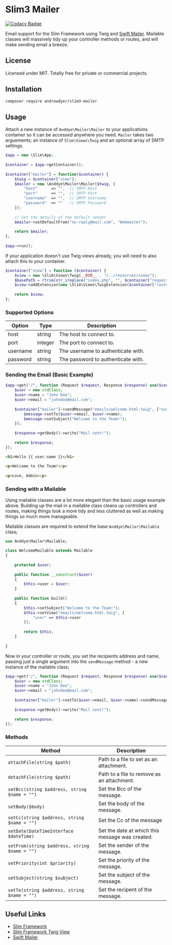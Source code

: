 # Slim3 Mailer

[![Codacy Badge](https://api.codacy.com/project/badge/Grade/22e680c56faa40a493455089195bf841)](https://www.codacy.com/app/andrewdyer/slim3-mailer?utm_source=github.com&amp;utm_medium=referral&amp;utm_content=andrewdyer/slim3-mailer&amp;utm_campaign=Badge_Grade)

Email support for the Slim Framework using Twig and 
[Swift Mailer](https://github.com/swiftmailer/swiftmailer). Mailable classes will
massively  tidy up your controller methods or routes, and will make sending email 
a breeze.

## License

Licensed under MIT. Totally free for private or commercial projects.

## Installation

```bash
composer require andrewdyer/slim3-mailer
```

## Usage

Attach a new instance of `Anddye\Mailer\Mailer` to your applications container so 
it can be accessed anywhere you need. `Mailer` takes two arguements; an instance of 
`Slim\Views\Twig` and an optional array of SMTP settings.

```php
$app = new \Slim\App;
    
$container = $app->getContainer();
       
$container["mailer"] = function($container) {
    $twig = $container["view"];
    $mailer = new \Anddye\Mailer\Mailer($twig, [
        "host"      => "",  // SMTP Host
        "port"      => "",  // SMTP Port
        "username"  => "",  // SMTP Username
        "password"  => ""   // SMTP Password
    ]);
        
    // Set the details of the default sender
    $mailer->setDefaultFrom("no-reply@mail.com", "Webmaster");
    
    return $mailer;
};
    
$app->run();
```

If your application doesn't use Twig views already, you will need to also attach 
this to your container.

```php
$container["view"] = function ($container) {
    $view = new \Slim\Views\Twig(__DIR__ . "/../resources/views");
    $basePath = rtrim(str_ireplace("index.php", "", $container["request"]->getUri()->getBasePath()), "/");
    $view->addExtension(new \Slim\Views\TwigExtension($container["router"], $basePath));
    
    return $view;
};
``` 

### Supported Options

| Option | Type | Description |
| --- | --- | --- |
| host | string | The host to connect to. |
| port | integer | The port to connect to. |
| username | string | The username to authenticate with. |
| password | string | The password to authenticate with. |

### Sending the Email (Basic Example)

```php
$app->get("/", function (Request $request, Response $response) use($container) {
    $user = new stdClass;
    $user->name = "John Doe";
    $user->email = "johndoe@mail.com";
    
    $container["mailer"]->sendMessage("emails/welcome.html.twig", ["user" => $user], function($message) use($user) {
        $message->setTo($user->email, $user->name);
        $message->setSubject("Welcome to the Team!");
    });
    
    $response->getBody()->write("Mail sent!");
    
    return $response;
});
```

```html
<h1>Hello {{ user.name }}</h1>
    
<p>Welcome to the Team!</p>
    
<p>Love, Admin</p>
```

### Sending with a Mailable

Using mailable classes are a lot more elegant than the basic usage example above. Building 
up the mail in a mailable class cleans up controllers and routes, making things look 
a more tidy and less cluttered as well as making things so much more manageable.

Mailable classes are required to extend the base `Anddye\Mailer\Mailable` class;

```php
use Anddye\Mailer\Mailable;

class WelcomeMailable extends Mailable
{
    
    protected $user;
    
    public function __construct($user)
    {
        $this->user = $user;
    }
    
    public function build()
    {
        $this->setSubject("Welcome to the Team!");
        $this->setView("emails/welcome.html.twig", [
            "user" => $this->user
        ]);
        
        return $this;
    }
    
}
```

Now in your controller or route, you set the recipients address and name, passing 
just a single argument into the `sendMessage` method - a new instance of the mailable 
class;

```php
$app->get("/", function (Request $request, Response $response) use($container) {
    $user = new stdClass;
    $user->name = "John Doe";
    $user->email = "johndoe@mail.com";
    
    $container["mailer"]->setTo($user->email, $user->name)->sendMessage(new WelcomeMailable($user));
     
    $response->getBody()->write("Mail sent!");
    
    return $response;
});
```

### Methods

| Method | Description |
| --- | --- |
| `attachFile(string $path)` | Path to a file to set as an attachment. |
| `detachFile(string $path)` | Path to a file to remove as an attachment. |
| `setBcc(string $address, string $name = "")` | Set the Bcc of the message. |
| `setBody($body)` | Set the body of the message. |
| `setCc(string $address, string $name = "")` | Set the Cc of the message |
| `setDate(DateTimeInterface $dateTime)` | Set the date at which this message was created. |
| `setFrom(string $address, string $name = "")` | Set the sender of the message. |
| `setPriority(int $priority)` | Set the priority of the message. |
| `setSubject(string $subject)` | Set the subject of the message. |
| `setTo(string $address, string $name = "")` | Set the recipent of the message. |

## Useful Links

* [Slim Framework](https://www.slimframework.com)
* [Slim Framework Twig View](https://github.com/slimphp/Twig-View)
* [Swift Mailer](https://github.com/swiftmailer/swiftmailer)
